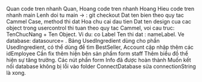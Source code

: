 Quan code tren nhanh Quan, Hoang code tren nhanh Hoang
Hieu code tren nhanh main
Lenh doi tu main -> <Nhanh>: git checkout <Ten Nhanh>
Dat ten bien theo quy tac Cammel Case, method thi dat Hoa chu cai dau tien
Dat ten design cua cac object trong usercontrol thi tuan theo quy tac Cammel, voi cau truc: TenChucNang + Ten Object. Vi du: co Label Ten thi dat : nameLabel.
Ve database: datasource= . 
Bảng UsedIngredient dùng cho phần UsedIngredient, có thể dùng để tìm BestSeller, Account cập nhập thêm các idEmployee
Cần fix thêm hiện bên sản phẩm form staff
Thêm biểu đồ thể hiện sự tăng trưởng.
Các nút phần form Info đã được hoàn thành
Muốn kết nối database không bị lỗi vào folder ConnectDatabase sửa connectionString là xong.
